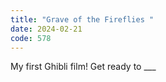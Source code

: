 ```yaml
---
title: "Grave of the Fireflies "
date: 2024-02-21
code: 578
---
```

My first Ghibli film! Get ready to ___